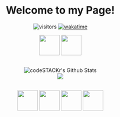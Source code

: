 <div align="center">
  
  <h1> Welcome to my Page!</h1>
  
</div>


  
<div align="center">
  
  ![visitors](https://visitor-badge.glitch.me/badge?page_id=derDeathraven.Profile)
  [![wakatime](https://wakatime.com/badge/user/baf819ad-1920-42f7-9957-867bec17c57c.svg)](https://wakatime.com/@baf819ad-1920-42f7-9957-867bec17c57c)
  
</div>


<div align="center">
   <a href="https://jlcd.de" target="_blank"><img width="55" src="https://jlcd.de/android-chrome-192x192.png"/></a>
  <a href="https://www.linkedin.com/in/jean-luc-christoph-dittler-b95064137/" target="_blank"><img width="55" src="https://raw.githubusercontent.com/gilbarbara/logos/master/logos/linkedin-icon.svg"/></a>

</div>
<h2> </h2>
<div align="center">
  <img align="center" alt="codeSTACKr's Github Stats" src="https://github-readme-stats.vercel.app/api?username=DerDeathraven&show_icons=true&hide_border=true&theme=codeSTACKr" />
</div>
<div  align="center">
<a href="https://wakatime.com"><img src="https://wakatime.com/share/@Deathraven/5c5a1558-7f8a-49f9-9611-c65e1cc8dbce.png" /></a>
</div>


<h2> </h2>
<div align="center">
 
  <img width="55" src="https://raw.githubusercontent.com/gilbarbara/logos/master/logos/javascript.svg"/>
  <img width="55" src="https://raw.githubusercontent.com/gilbarbara/logos/master/logos/nodejs-icon.svg"/>
  <img width="55" src="https://raw.githubusercontent.com/gilbarbara/logos/master/logos/socket.io.svg"/>
  <img width="55" src="https://raw.githubusercontent.com/gilbarbara/logos/master/logos/threejs.svg"/>
 
  
 
 </div>

